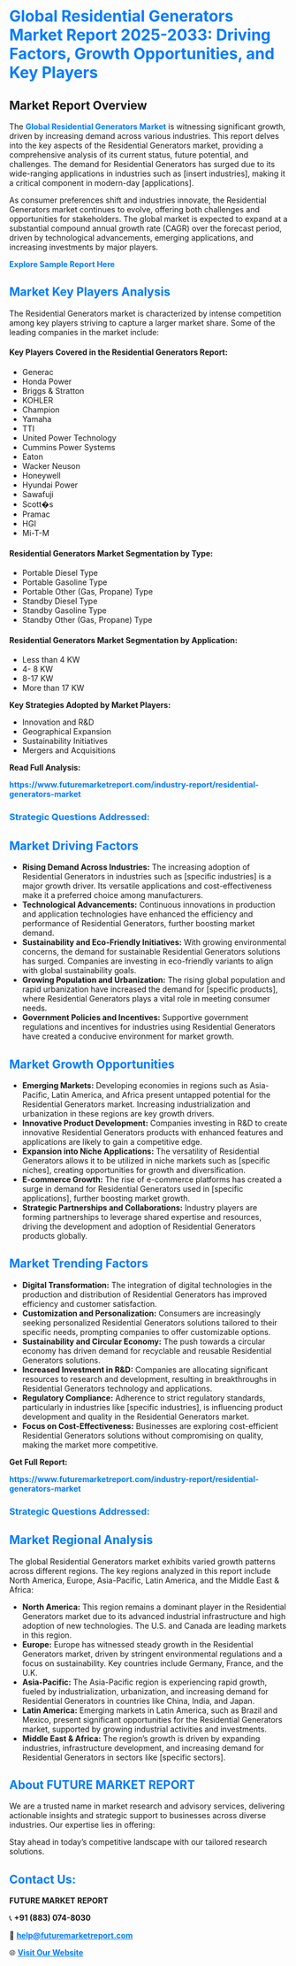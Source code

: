 <h1 style="color: #007BFF;">Global Residential Generators Market Report 2025-2033: Driving Factors, Growth Opportunities, and Key Players</h1>

<section id="overview">
<h2>Market Report Overview</h2>
<p>The <a href="https://www.futuremarketreport.com/industry-report/residential-generators-market" style="color: #007BFF; text-decoration: none;"><strong>Global Residential Generators Market</strong></a> is witnessing significant growth, driven by increasing demand across various industries. This report delves into the key aspects of the Residential Generators market, providing a comprehensive analysis of its current status, future potential, and challenges. The demand for Residential Generators has surged due to its wide-ranging applications in industries such as [insert industries], making it a critical component in modern-day [applications].</p>
<p>As consumer preferences shift and industries innovate, the Residential Generators market continues to evolve, offering both challenges and opportunities for stakeholders. The global market is expected to expand at a substantial compound annual growth rate (CAGR) over the forecast period, driven by technological advancements, emerging applications, and increasing investments by major players.</p>
</section>

<section id="overview">
<p><a href="https://www.futuremarketreport.com/request-sample/reportId=61202" style="color: #007BFF; text-decoration: none;"><strong>Explore Sample Report Here</strong></a></p>
</section>

<section id="key-players">
<h2 style="color: #007BFF;">Market Key Players Analysis</h2>
<p>The Residential Generators market is characterized by intense competition among key players striving to capture a larger market share. Some of the leading companies in the market include:</p>
<h4>Key Players Covered in the Residential Generators Report:</h4>
<ul><li>Generac</li><li>Honda Power</li><li>Briggs &amp; Stratton</li><li>KOHLER</li><li>Champion</li><li>Yamaha</li><li>TTI</li><li>United Power Technology</li><li>Cummins Power Systems</li><li>Eaton</li><li>Wacker Neuson</li><li>Honeywell</li><li>Hyundai Power</li><li>Sawafuji</li><li>Scott�s</li><li>Pramac</li><li>HGI</li><li>Mi-T-M</li></ul>
<h4>Residential Generators Market Segmentation by Type:</h4>
<ul><li>Portable Diesel Type</li><li>Portable Gasoline Type</li><li>Portable Other (Gas, Propane) Type</li><li>Standby Diesel Type</li><li>Standby Gasoline Type</li><li>Standby Other (Gas, Propane) Type</li></ul>

<h4>Residential Generators Market Segmentation by Application:</h4>
<ul><li>Less than 4 KW</li><li>4- 8 KW</li><li>8-17 KW</li><li>More than 17 KW</li></ul>
<p><strong>Key Strategies Adopted by Market Players:</strong></p>
<ul>
<li>Innovation and R&D</li>
<li>Geographical Expansion</li>
<li>Sustainability Initiatives</li>
<li>Mergers and Acquisitions</li>
</ul>
</section>

<section>
<p><strong>Read Full Analysis: </strong></p><a href="https://www.futuremarketreport.com/industry-report/residential-generators-market" style="color: #007BFF; text-decoration: none;"><strong>https://www.futuremarketreport.com/industry-report/residential-generators-market</strong></a>
<h3 style="color: #007BFF;">Strategic Questions Addressed:</h3>
</section>

<section id="driving-factors">
<h2 style="color: #007BFF;">Market Driving Factors</h2>
<ul>
<li><strong>Rising Demand Across Industries:</strong> The increasing adoption of Residential Generators in industries such as [specific industries] is a major growth driver. Its versatile applications and cost-effectiveness make it a preferred choice among manufacturers.</li>
<li><strong>Technological Advancements:</strong> Continuous innovations in production and application technologies have enhanced the efficiency and performance of Residential Generators, further boosting market demand.</li>
<li><strong>Sustainability and Eco-Friendly Initiatives:</strong> With growing environmental concerns, the demand for sustainable Residential Generators solutions has surged. Companies are investing in eco-friendly variants to align with global sustainability goals.</li>
<li><strong>Growing Population and Urbanization:</strong> The rising global population and rapid urbanization have increased the demand for [specific products], where Residential Generators plays a vital role in meeting consumer needs.</li>
<li><strong>Government Policies and Incentives:</strong> Supportive government regulations and incentives for industries using Residential Generators have created a conducive environment for market growth.</li>
</ul>
</section>

<section id="growth-opportunities">
<h2 style="color: #007BFF;">Market Growth Opportunities</h2>
<ul>
<li><strong>Emerging Markets:</strong> Developing economies in regions such as Asia-Pacific, Latin America, and Africa present untapped potential for the Residential Generators market. Increasing industrialization and urbanization in these regions are key growth drivers.</li>
<li><strong>Innovative Product Development:</strong> Companies investing in R&D to create innovative Residential Generators products with enhanced features and applications are likely to gain a competitive edge.</li>
<li><strong>Expansion into Niche Applications:</strong> The versatility of Residential Generators allows it to be utilized in niche markets such as [specific niches], creating opportunities for growth and diversification.</li>
<li><strong>E-commerce Growth:</strong> The rise of e-commerce platforms has created a surge in demand for Residential Generators used in [specific applications], further boosting market growth.</li>
<li><strong>Strategic Partnerships and Collaborations:</strong> Industry players are forming partnerships to leverage shared expertise and resources, driving the development and adoption of Residential Generators products globally.</li>
</ul>
</section>

<section id="trending-factors">
<h2 style="color: #007BFF;">Market Trending Factors</h2>
<ul>
<li><strong>Digital Transformation:</strong> The integration of digital technologies in the production and distribution of Residential Generators has improved efficiency and customer satisfaction.</li>
<li><strong>Customization and Personalization:</strong> Consumers are increasingly seeking personalized Residential Generators solutions tailored to their specific needs, prompting companies to offer customizable options.</li>
<li><strong>Sustainability and Circular Economy:</strong> The push towards a circular economy has driven demand for recyclable and reusable Residential Generators solutions.</li>
<li><strong>Increased Investment in R&D:</strong> Companies are allocating significant resources to research and development, resulting in breakthroughs in Residential Generators technology and applications.</li>
<li><strong>Regulatory Compliance:</strong> Adherence to strict regulatory standards, particularly in industries like [specific industries], is influencing product development and quality in the Residential Generators market.</li>
<li><strong>Focus on Cost-Effectiveness:</strong> Businesses are exploring cost-efficient Residential Generators solutions without compromising on quality, making the market more competitive.</li>
</ul>
</section>

<section>
<p><strong>Get Full Report: </strong></p><a href="https://www.futuremarketreport.com/industry-report/residential-generators-market" style="color: #007BFF; text-decoration: none;"><strong>https://www.futuremarketreport.com/industry-report/residential-generators-market</strong></a>
<h3 style="color: #007BFF;">Strategic Questions Addressed:</h3>
</section>


<section id="regional-analysis">
<h2 style="color: #007BFF;">Market Regional Analysis</h2>
<p>The global Residential Generators market exhibits varied growth patterns across different regions. The key regions analyzed in this report include North America, Europe, Asia-Pacific, Latin America, and the Middle East & Africa:</p>
<ul>
<li><strong>North America:</strong> This region remains a dominant player in the Residential Generators market due to its advanced industrial infrastructure and high adoption of new technologies. The U.S. and Canada are leading markets in this region.</li>
<li><strong>Europe:</strong> Europe has witnessed steady growth in the Residential Generators market, driven by stringent environmental regulations and a focus on sustainability. Key countries include Germany, France, and the U.K.</li>
<li><strong>Asia-Pacific:</strong> The Asia-Pacific region is experiencing rapid growth, fueled by industrialization, urbanization, and increasing demand for Residential Generators in countries like China, India, and Japan.</li>
<li><strong>Latin America:</strong> Emerging markets in Latin America, such as Brazil and Mexico, present significant opportunities for the Residential Generators market, supported by growing industrial activities and investments.</li>
<li><strong>Middle East & Africa:</strong> The region’s growth is driven by expanding industries, infrastructure development, and increasing demand for Residential Generators in sectors like [specific sectors].</li>
</ul>
</section>

<footer>
<h2 style="color: #007BFF;">About FUTURE MARKET REPORT</h2>
<p>We are a trusted name in market research and advisory services, delivering actionable insights and strategic support to businesses across diverse industries. Our expertise lies in offering:</p>

<p>Stay ahead in today’s competitive landscape with our tailored research solutions.</p>

<h2 style="color: #007BFF;">Contact Us:</h2>
<p><strong>FUTURE MARKET REPORT</strong></p>
<p>📞 <strong>+91 (883) 074-8030</strong></p>
<p>📧 <strong><a href="mailto:help@futuremarketreport.com" style="color: #007BFF;">help@futuremarketreport.com</a></strong></p>
<p>🌐 <strong><a href="https://www.futuremarketreport.com/" style="color: #007BFF;">Visit Our Website</a></strong></p>
</footer>